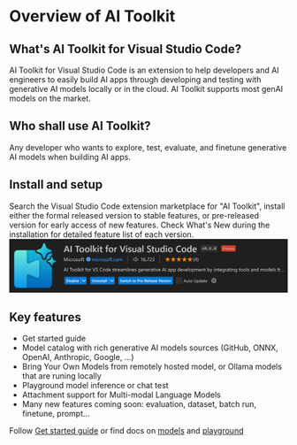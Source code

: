 # Overview of AI Toolkit

## What's AI Toolkit for Visual Studio Code?

AI Toolkit for Visual Studio Code is an extension to help developers and AI engineers to easily build AI apps through developing and testing with generative AI models locally or in the cloud. AI Toolkit supports most genAI models on the market.

## Who shall use AI Toolkit?

Any developer who wants to explore, test, evaluate, and finetune generative AI models when building AI apps.

## Install and setup 

Search the Visual Studio Code extension marketplace for "AI Toolkit", install either the formal released version to stable features, or pre-released version for early access of new features. Check What's New during the installation for detailed feature list of each version.
![alt text](./Images/install.png)

## Key features

- Get started guide
- Model catalog with rich generative AI models sources (GitHub, ONNX, OpenAI, Anthropic, Google, ...) 
- Bring Your Own Models from remotely hosted model, or Ollama models that are runing locally
- Playground model inference or chat test
- Attachment support for Multi-modal Language Models
- Many new features coming soon: evaluation, dataset, batch run, finetune, prompt...

Follow [Get started guide](./get_started.md) or find docs on [models](./models.md) and [playground](./playground.md)